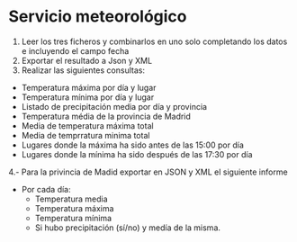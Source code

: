 # Servicio meteorológico

1. Leer los tres ficheros y combinarlos en uno solo completando los datos e incluyendo el campo fecha
2. Exportar el resultado a Json y XML
3. Realizar las siguientes consultas:
- Temperatura máxima por día y lugar
- Temperatura mínima por día y lugar
- Listado de precipitación media por día y provincia
- Temperatura média de la provincia de Madrid
- Media de temperatura máxima total
- Media de temprratura minima total
- Lugares donde la máxima ha sido antes de las 15:00 por día
- Lugares donde la mínima ha sido después de las 17:30 por día

4.- Para la privincia de Madid exportar en JSON y XML el siguiente informe
- Por cada día:
  - Temperatura media
  - Temperatura máxima
  - Temperatura mínima
  - Si hubo precipitación (sí/no) y medía de la misma.   
